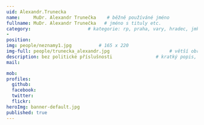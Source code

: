 ```yaml
---
uid: Alexandr.Trunecka
name:     MuDr. Alexandr Trunečka    # běžně používáné jméno
fullname: MuDr. Alexandr Trunečka   # jméno s tituly etc.
category:                     # kategorie: rp, praha, vary, hradec, jmk, senat
- 
position:
img: people/neznamy1.jpg          # 165 x 220
img-full: people/trunecka_alexandr.jpg                      # větší obrázek zobrazený na podrobném profilu
description: bez politické příslušnosti                # kratký popis, max 160 znaků
mail:

mob:         
profiles:
  github:
  facebook:       
  twitter:        
  flickr:       
heroImg: banner-default.jpg
published: true
---
```

